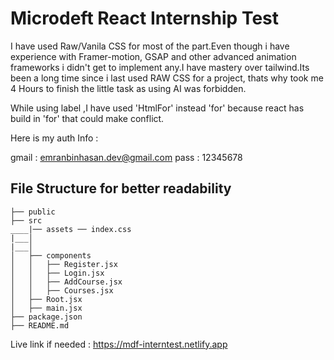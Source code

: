 # Microdeft React Internship Test

I have used Raw/Vanila CSS for most of the part.Even though i have experience with Framer-motion, GSAP and other advanced animation frameworks i didn't get to implement any.I have mastery over tailwind.Its been a long time since i last used RAW CSS for a project, thats why took me 4 Hours to finish the little task as using AI was forbidden.

While using label ,I have used 'HtmlFor' instead 'for' because react has build in 'for' that could make conflict.

Here is my auth Info :

gmail : emranbinhasan.dev@gmail.com
pass : 12345678


## File Structure for better readability
```
├── public
├── src
____|── assets ── index.css
|___│
|___│ 
│   ├── components
│   │   ├── Register.jsx
│   │   ├── Login.jsx
│   │   ├── AddCourse.jsx
│   │   ├── Courses.jsx
│   ├── Root.jsx
│   ├── main.jsx
├── package.json
├── README.md
```

Live link if needed : https://mdf-interntest.netlify.app